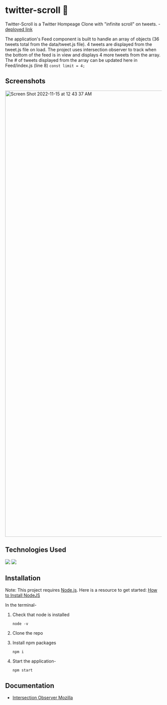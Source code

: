 # twitter-scroll 🐥

Twitter-Scroll is a Twitter Hompeage Clone with "infinite scroll" on tweets. - [deployed link](https://dieterichelizabeth.github.io/twitter-scroll/)

The application's Feed component is built to handle an array of objects (36 tweets total from the data/tweet.js file). 4 tweets are displayed from the tweet.js file on load. The project uses intersection observer to track when the bottom of the feed is in view and displays 4 more tweets from the array. The # of tweets displayed from the array can be updated here in Feed/index.js (line 8) `const limit = 4;`

## Screenshots

<img width="1431" alt="Screen Shot 2022-11-15 at 12 43 37 AM" src="https://user-images.githubusercontent.com/95142863/201847658-9095e2e3-099b-42d8-80e8-1ab6a398e4eb.png">

## Technologies Used

<img src="https://img.shields.io/badge/react%20os-0088CC?style=for-the-badge&logo=reactos&logoColor=white" /> <img src="https://img.shields.io/badge/JavaScript-323330?style=for-the-badge&logo=javascript&logoColor=F7DF1E" />

## Installation

Note: This project requires [Node.js](https://nodejs.org/en/). Here is a resource to get started: [How to Install NodeJS](https://coding-boot-camp.github.io/full-stack/nodejs/how-to-install-nodejs)

In the terminal-

1. Check that node is installed

   ```
   node -v
   ```

2. Clone the repo

3. Install npm packages

   ```
   npm i
   ```

4. Start the application-

   ```
   npm start
   ```

## Documentation

- [Intersection Observer Mozilla](https://developer.mozilla.org/en-US/docs/Web/API/Intersection_Observer_API)
